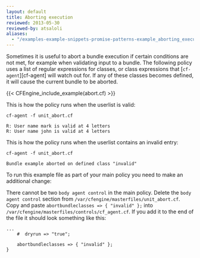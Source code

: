 ```yaml
---
layout: default
title: Aborting execution
reviewed: 2013-05-30
reviewed-by: atsaloli
aliases:
  - "/examples-example-snippets-promise-patterns-example_aborting_execution.html"
---
```


Sometimes it is useful to abort a bundle execution if certain conditions are not met,
for example when validating input to a bundle. The following policy uses a list of
regular expressions for classes, or class expressions that [`cf-agent`][cf-agent] will watch out for.
If any of these classes becomes defined, it will cause the current bundle to be aborted.

{{< CFEngine_include_example(abort.cf) >}}

This is how the policy runs when the userlist is valid:

```command
cf-agent -f unit_abort.cf
```

```output
R: User name mark is valid at 4 letters
R: User name john is valid at 4 letters
```

This is how the policy runs when the userlist contains an invalid entry:

```command
cf-agent -f unit_abort.cf
```

```output
Bundle example aborted on defined class "invalid"
```

To run this example file as part of your main policy you need to make an
additional change:

There cannot be two `body agent control` in the main policy. Delete the
`body agent control` section from `/var/cfengine/masterfiles/unit_abort.cf`.
Copy and paste `abortbundleclasses => { "invalid" };` into
`/var/cfengine/masterfiles/controls/cf_agent.cf`. If you add it to
the end of the file it should look something like this:

```cf3 {skip TODO}
...
    #  dryrun => "true";

    abortbundleclasses => { "invalid" };
}
```
